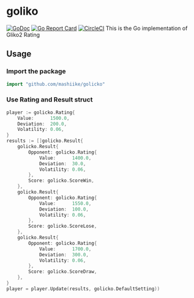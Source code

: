 # goliko
[![GoDoc](https://godoc.org/github.com/mashiike/golicko?status.svg)](https://godoc.org/github.com/mashiike/golicko)
[![Go Report Card](https://goreportcard.com/badge/github.com/mashiike/golicko)](https://goreportcard.com/report/github.com/mashiike/golicko)
[![CircleCI](https://circleci.com/gh/mashiike/golicko/tree/master.svg?style=svg)](https://circleci.com/gh/mashiike/golicko/tree/master)
This is the Go implementation of Gliko2 Rating

## Usage

### Import the package

```go
import "github.com/mashiike/golicko"
```

### Use Rating and Result struct

```go
player := golicko.Rating{
	Value:      1500.0,
	Deviation:  200.0,
	Volatility: 0.06,
}
results := []golicko.Result{
	golicko.Result{
		Opponent: golicko.Rating{
			Value:      1400.0,
			Deviation:  30.0,
			Volatility: 0.06,
		},
		Score: golicko.ScoreWin,
	},
	golicko.Result{
		Opponent: golicko.Rating{
			Value:      1550.0,
			Deviation:  100.0,
			Volatility: 0.06,
		},
		Score: golicko.ScoreLose,
	},
	golicko.Result{
		Opponent: golicko.Rating{
			Value:      1700.0,
			Deviation:  300.0,
			Volatility: 0.06,
		},
		Score: golicko.ScoreDraw,
	},
}
player = player.Update(results, golicko.DefaultSetting))
```
